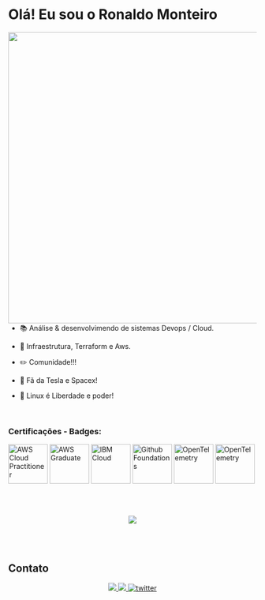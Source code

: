 # Olá! Eu sou o Ronaldo Monteiro 

<img align="right" height="590em" src="https://raw.githubusercontent.com/gist/ronaldo-monteiro/3c018b1452352c33364dc7c1e596863f/raw/7b3eb261ef9362ce7ca8a46e6d209d06191e3d95/ronaldo.github.svg"/>




- 📚 Análise & desenvolvimendo de sistemas  Devops / Cloud.

- 🔭 Infraestrutura, Terraform e Aws.

- ✏️ Comunidade!!!

- 🚀 Fã da Tesla e Spacex!

- 🐧 Linux é Liberdade e poder!

<br>




### Certificações - Badges:
<a href="https://www.credly.com/badges/47e9d9bb-9878-44b7-9cd1-f74940d9d10c"><img width="80" title="AWS Cloud Practitioner" src="https://images.credly.com/size/340x340/images/00634f82-b07f-4bbd-a6bb-53de397fc3a6/image.png"></a>
<a href="https://www.credly.com/badges/7b937af7-647b-4cfd-885a-8ba6ea195c75"><img width="80" title="AWS Graduate" src="https://images.credly.com/size/110x110/images/44e2c252-5d19-4574-9646-005f7225bf53/image.png"></a>
<a href="https://www.credly.com/badges/dfe607b3-569c-44cb-ae1e-3b2922901004"><img width="80" title="IBM Cloud" src="https://images.credly.com/images/16f22d55-babd-448b-8265-cc81108a6430/Cloud_Service_Mgmt_and_Ops_Explorer_v2.png"></a>
<a href="https://www.credly.com/badges/480ea186-f2e2-41c1-9034-bc52f2b9f744"><img width="80" title="Github Foundations" src="https://images.credly.com/size/340x340/images/024d0122-724d-4c5a-bd83-cfe3c4b7a073/image.png"></a>
<a href="https://www.credly.com/badges/c88d5d35-7c3d-4900-a06a-3c51810c28c3"><img width="80" title="OpenTelemetry" src=https://images.credly.com/size/339x339/images/a13653a5-3902-4eb9-96ca-790f6b535d4e/blob></a>
<a href="https://www.credly.com/badges/c88d5d35-7c3d-4900-a06a-3c51810c28c3"><img width="80" title="OpenTelemetry" src=https://images.credly.com/size/340x340/images/08a5010a-0c0a-448c-981e-c116fedd380c/image.png></a>



<br>
<br>

<div>
  <p align="center">
  <a href="https://">
  <img src="https://skillicons.dev/icons?i=linux,aws,github,python" />
</a>
</p>
</div>


<br>
<br>

## Contato

<div align="center"> 
  <p>
    <a href="https://www.linkedin.com/in/ronaldo-monteiro-" target="_blank">
      <img src="https://img.shields.io/badge/-LinkedIn-%230077B5?style=for-the-badge&logo=linkedin&logoColor=white" target="_blank">
    </a>
    <a href="https://instagram.com/======" target="_blank">
      <img src="https://img.shields.io/badge/-Instagram-%23E4905F?style=for-the-badge&logo=instagram&logoColor=white" target="_blank">
    </a>
    <a href="https://twitter.com/======" target="_blank">
      <img src="https://img.shields.io/badge/Twitter-1DA1F2?style=for-the-badge&logo=twitter&logoColor=white" alt="twitter">
    </a>  
  </p>
</div>


</div>
<!--
<div align="center">
<br><p align="centre"><b> Número de visitantes</b></p>  
<p align="center"><img align="center" src="https://profile-counter.glitch.me/{ronaldo-monteiro}/count.svg" /></p> 
<br>
</div>
  





